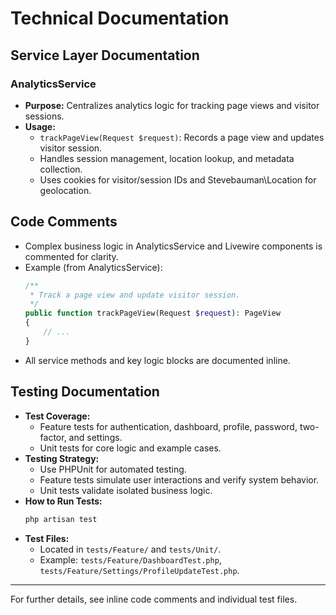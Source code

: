 # Technical Documentation

## Service Layer Documentation

### AnalyticsService
- **Purpose:** Centralizes analytics logic for tracking page views and visitor sessions.
- **Usage:**
  - `trackPageView(Request $request)`: Records a page view and updates visitor session.
  - Handles session management, location lookup, and metadata collection.
  - Uses cookies for visitor/session IDs and Stevebauman\Location for geolocation.

## Code Comments
- Complex business logic in AnalyticsService and Livewire components is commented for clarity.
- Example (from AnalyticsService):
  ```php
  /**
   * Track a page view and update visitor session.
   */
  public function trackPageView(Request $request): PageView
  {
      // ...
  }
  ```
- All service methods and key logic blocks are documented inline.

## Testing Documentation
- **Test Coverage:**
  - Feature tests for authentication, dashboard, profile, password, two-factor, and settings.
  - Unit tests for core logic and example cases.
- **Testing Strategy:**
  - Use PHPUnit for automated testing.
  - Feature tests simulate user interactions and verify system behavior.
  - Unit tests validate isolated business logic.
- **How to Run Tests:**
  ```bash
  php artisan test
  ```
- **Test Files:**
  - Located in `tests/Feature/` and `tests/Unit/`.
  - Example: `tests/Feature/DashboardTest.php`, `tests/Feature/Settings/ProfileUpdateTest.php`.

---

For further details, see inline code comments and individual test files.

